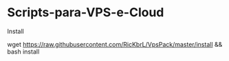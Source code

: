 # Scripts-para-VPS-e-Cloud
Install

wget https://raw.githubusercontent.com/RicKbrL/VpsPack/master/install && bash install
